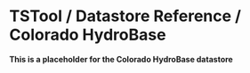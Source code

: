 # TSTool / Datastore Reference / Colorado HydroBase #

**This is a placeholder for the Colorado HydroBase datastore**
